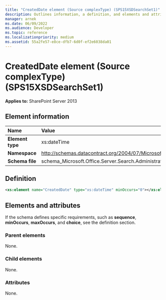 ```yaml
---
title: "CreatedDate element (Source complexType) (SPS15XSDSearchSet1)"
description: Outlines information, a definition, and elements and attributes for the CreatedDate element in Sharepoint.
manager: arnek
ms.date: 06/09/2022
ms.audience: Developer
ms.topic: reference
ms.localizationpriority: medium
ms.assetid: 55a2fe57-e8ce-dfb7-6d0f-ef2e6038da01
---
```


# CreatedDate element (Source complexType) (SPS15XSDSearchSet1)

**Applies to:** SharePoint Server 2013

## Element information
|Name|Value|
|:-----|:-----|
|**Element type**  |xs:dateTime  |
|**Namespace** |http://schemas.datacontract.org/2004/07/Microsoft.Office.Server.Search.Administration.Query   |
|**Schema file** |schema_Microsoft.Office.Server.Search.Administration.Query.xsd  |

## Definition

```XML
<xs:element name="CreatedDate" type="xs:dateTime" minOccurs="0"></xs:element>

```

## Elements and attributes

If the schema defines specific requirements, such as **sequence**, **minOccurs**, **maxOccurs**, and **choice**, see the definition section.

### Parent elements

None.

### Child elements

None.

### Attributes

None.
